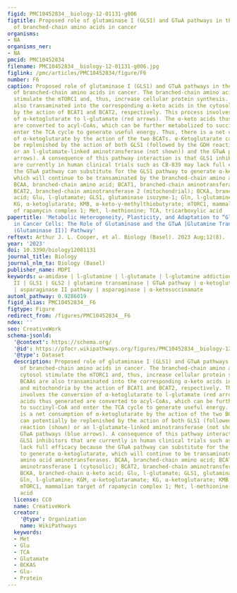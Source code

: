```yaml
---
figid: PMC10452834__biology-12-01131-g006
figtitle: Proposed role of glutaminase I (GLS1) and GTωA pathways in the metabolism
  of branched-chain amino acids in cancer
organisms:
- NA
organisms_ner:
- NA
pmcid: PMC10452834
filename: PMC10452834__biology-12-01131-g006.jpg
figlink: /pmc/articles/PMC10452834/figure/F6
number: F6
caption: Proposed role of glutaminase I (GLS1) and GTωA pathways in the metabolism
  of branched-chain amino acids in cancer. The branched-chain amino acids in the cytosol
  stimulate the mTORC1 and, thus, increase cellular protein synthesis. The BCAAs are
  also transaminated into the corresponding α-keto acids in the cytosol and mitochondria
  by the action of BCAT1 and BCAT2, respectively. This process involves the conversion
  of α-ketoglutarate to l-glutamate (red arrows). The α-keto acids thus generated
  are converted to acyl-CoAs, which can be further metabolized to succinyl-CoA and
  enter the TCA cycle to generate useful energy. Thus, there is a net consumption
  of α-ketoglutarate by the action of the two BCATs. α-Ketoglutarate can potentially
  be replenished by the action of both GLS1 (followed by the GDH reaction (shown)
  or an l-glutamate-linked aminotransferase (not shown)) and the GTωA pathways (blue
  arrows). A consequence of this pathway interaction is that GLS1 inhibitors that
  are currently in human clinical trials such as CB-839 may lack full efficacy because
  the GTωA pathway can substitute for the GLS1 pathway to generate α-ketoglutarate,
  which will continue to be transaminated by the branched-chain amino acid aminotransferases.
  BCAA, branched-chain amino acid; BCAT1, branched-chain aminotransferase 1 (cytosolic);
  BCAT2, branched-chain aminotransferase 2 (mitochondrial); BCKA, branched-chain α-keto
  acid; Glu, l-glutamate; GLS1, glutaminase isozyme-1; Gln, l-glutamine; KGM, α-ketoglutaramate;
  KG, α-ketoglutarate; KMB, α-keto-γ-methylthiobutyrate; mTORC1, mammalian target
  of rapamycin complex 1; Met, l-methionine; TCA, tricarboxylic acid
papertitle: 'Metabolic Heterogeneity, Plasticity, and Adaptation to “Glutamine Addiction”
  in Cancer Cells: The Role of Glutaminase and the GTωA [Glutamine Transaminase—ω-Amidase
  (Glutaminase II)] Pathway'
reftext: Arthur J. L. Cooper, et al. Biology (Basel). 2023 Aug;12(8).
year: '2023'
doi: 10.3390/biology12081131
journal_title: Biology
journal_nlm_ta: Biology (Basel)
publisher_name: MDPI
keywords: ω-amidase | l-glutamine | l-glutamate | l-glutamine addiction | glutaminase
  II | GLS1 | GLS2 | glutamine transaminase | GTωA pathway | α-ketoglutaramate | α-ketoglutarate
  | asparaginase II pathway | asparaginase | α-ketosuccinamate
automl_pathway: 0.9286019
figid_alias: PMC10452834__F6
figtype: Figure
redirect_from: /figures/PMC10452834__F6
ndex: ''
seo: CreativeWork
schema-jsonld:
  '@context': https://schema.org/
  '@id': https://pfocr.wikipathways.org/figures/PMC10452834__biology-12-01131-g006.html
  '@type': Dataset
  description: Proposed role of glutaminase I (GLS1) and GTωA pathways in the metabolism
    of branched-chain amino acids in cancer. The branched-chain amino acids in the
    cytosol stimulate the mTORC1 and, thus, increase cellular protein synthesis. The
    BCAAs are also transaminated into the corresponding α-keto acids in the cytosol
    and mitochondria by the action of BCAT1 and BCAT2, respectively. This process
    involves the conversion of α-ketoglutarate to l-glutamate (red arrows). The α-keto
    acids thus generated are converted to acyl-CoAs, which can be further metabolized
    to succinyl-CoA and enter the TCA cycle to generate useful energy. Thus, there
    is a net consumption of α-ketoglutarate by the action of the two BCATs. α-Ketoglutarate
    can potentially be replenished by the action of both GLS1 (followed by the GDH
    reaction (shown) or an l-glutamate-linked aminotransferase (not shown)) and the
    GTωA pathways (blue arrows). A consequence of this pathway interaction is that
    GLS1 inhibitors that are currently in human clinical trials such as CB-839 may
    lack full efficacy because the GTωA pathway can substitute for the GLS1 pathway
    to generate α-ketoglutarate, which will continue to be transaminated by the branched-chain
    amino acid aminotransferases. BCAA, branched-chain amino acid; BCAT1, branched-chain
    aminotransferase 1 (cytosolic); BCAT2, branched-chain aminotransferase 2 (mitochondrial);
    BCKA, branched-chain α-keto acid; Glu, l-glutamate; GLS1, glutaminase isozyme-1;
    Gln, l-glutamine; KGM, α-ketoglutaramate; KG, α-ketoglutarate; KMB, α-keto-γ-methylthiobutyrate;
    mTORC1, mammalian target of rapamycin complex 1; Met, l-methionine; TCA, tricarboxylic
    acid
  license: CC0
  name: CreativeWork
  creator:
    '@type': Organization
    name: WikiPathways
  keywords:
  - Met
  - Glu
  - TCA
  - Glutamate
  - BCKAS
  - Glu-
  - Protein
---
```

